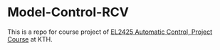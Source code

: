 # Model-Control-RCV

This is a repo for course project of [EL2425 Automatic Control, Project Course](https://www.kth.se/social/course/EL2425/) at KTH.
